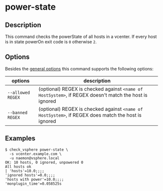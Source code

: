 # power-state

## Description

This command checks the powerState of all hosts in a vcenter. If every host is
in state powerOn exit code is `0` otherwise `2`.

## Options

Besides the [general options](../../general-options/) this command supports the following
options:

| options | description |
|---|---|
| `--allowed REGEX` | (optional) REGEX is checked against `<name of HostSystem>`, if REGEX doesn't match the host is ignored |
| `--banned REGEX` | (optional) REGEX is checked against `<name of HostSystem>`, if REGEX does match the host is ignored |

## Examples

```
$ check_vsphere power-state \
  -s vcenter.example.com \
  -u naemon@vsphere.local
OK: 10 hosts, 0 ignored, unpowered 0
All hosts ok
| 'hosts'=10.0;;;;
'ignored hosts'=0.0;;;;
'hosts with power'=10.0;;;;
'monplugin_time'=0.058525s
```
